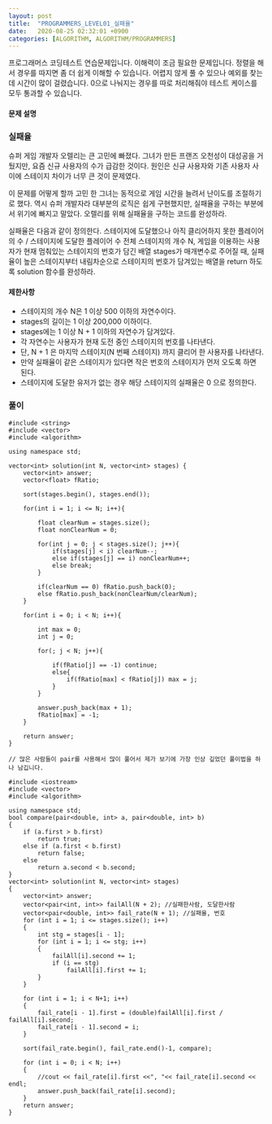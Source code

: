 ```yaml
---
layout: post
title:  "PROGRAMMERS_LEVEL01_실패율"
date:   2020-08-25 02:32:01 +0900
categories: [ALGORITHM, ALGORITHM/PROGRAMMERS]
---
```


프로그래머스 코딩테스트 연습문제입니다. 이해력이 조금 필요한 문제입니다. 정렬을 해서 경우를 따지면 좀 더 쉽게 이해할 수 있습니다. 어렵지 않게 풀 수 있으나 예외를 찾는데 시간이 많이 걸렸습니다. 0으로 나눠지는 경우를 따로 처리해줘야 테스트 케이스를 모두 통과할 수 있습니다.

#### 문제 설명
### 실패율

슈퍼 게임 개발자 오렐리는 큰 고민에 빠졌다. 그녀가 만든 프랜즈 오천성이 대성공을 거뒀지만, 요즘 신규 사용자의 수가 급감한 것이다. 원인은 신규 사용자와 기존 사용자 사이에 스테이지 차이가 너무 큰 것이 문제였다.

이 문제를 어떻게 할까 고민 한 그녀는 동적으로 게임 시간을 늘려서 난이도를 조절하기로 했다. 역시 슈퍼 개발자라 대부분의 로직은 쉽게 구현했지만, 실패율을 구하는 부분에서 위기에 빠지고 말았다. 오렐리를 위해 실패율을 구하는 코드를 완성하라.

실패율은 다음과 같이 정의한다.
스테이지에 도달했으나 아직 클리어하지 못한 플레이어의 수 / 스테이지에 도달한 플레이어 수
전체 스테이지의 개수 N, 게임을 이용하는 사용자가 현재 멈춰있는 스테이지의 번호가 담긴 배열 stages가 매개변수로 주어질 때, 실패율이 높은 스테이지부터 내림차순으로 스테이지의 번호가 담겨있는 배열을 return 하도록 solution 함수를 완성하라.

#### 제한사항
- 스테이지의 개수 N은 1 이상 500 이하의 자연수이다.
- stages의 길이는 1 이상 200,000 이하이다.
- stages에는 1 이상 N + 1 이하의 자연수가 담겨있다.
- 각 자연수는 사용자가 현재 도전 중인 스테이지의 번호를 나타낸다.
- 단, N + 1 은 마지막 스테이지(N 번째 스테이지) 까지 클리어 한 사용자를 나타낸다.
- 만약 실패율이 같은 스테이지가 있다면 작은 번호의 스테이지가 먼저 오도록 하면 된다.
- 스테이지에 도달한 유저가 없는 경우 해당 스테이지의 실패율은 0 으로 정의한다.

### 풀이
```
#include <string>
#include <vector>
#include <algorithm>

using namespace std;

vector<int> solution(int N, vector<int> stages) {
    vector<int> answer;
    vector<float> fRatio;

    sort(stages.begin(), stages.end());

    for(int i = 1; i <= N; i++){

        float clearNum = stages.size();
        float nonClearNum = 0;

        for(int j = 0; j < stages.size(); j++){
            if(stages[j] < i) clearNum--;
            else if(stages[j] == i) nonClearNum++;
            else break;
        }

        if(clearNum == 0) fRatio.push_back(0);
        else fRatio.push_back(nonClearNum/clearNum);
    }

    for(int i = 0; i < N; i++){

        int max = 0;
        int j = 0;

        for(; j < N; j++){

            if(fRatio[j] == -1) continue;
            else{
                if(fRatio[max] < fRatio[j]) max = j;
            }
        }

        answer.push_back(max + 1);
        fRatio[max] = -1;
    }

    return answer;
}

// 많은 사람들이 pair를 사용해서 많이 풀어서 제가 보기에 가장 인상 깊었던 풀이법을 하나 남깁니다.

#include <iostream>
#include <vector>
#include <algorithm>

using namespace std;
bool compare(pair<double, int> a, pair<double, int> b)
{
    if (a.first > b.first)
        return true;
    else if (a.first < b.first)
        return false;
    else
        return a.second < b.second;
}
vector<int> solution(int N, vector<int> stages)
{
    vector<int> answer;
    vector<pair<int, int>> failAll(N + 2); //실패한사람, 도달한사람
    vector<pair<double, int>> fail_rate(N + 1); //실패율, 번호
    for (int i = 1; i <= stages.size(); i++)
    {
        int stg = stages[i - 1];
        for (int i = 1; i <= stg; i++)
        {
            failAll[i].second += 1;
            if (i == stg)
                failAll[i].first += 1;
        }
    }

    for (int i = 1; i < N+1; i++)
    {
        fail_rate[i - 1].first = (double)failAll[i].first / failAll[i].second;
        fail_rate[i - 1].second = i;
    }

    sort(fail_rate.begin(), fail_rate.end()-1, compare);

    for (int i = 0; i < N; i++)
    {
        //cout << fail_rate[i].first <<", "<< fail_rate[i].second << endl;
        answer.push_back(fail_rate[i].second);
    }
    return answer;
}

```
